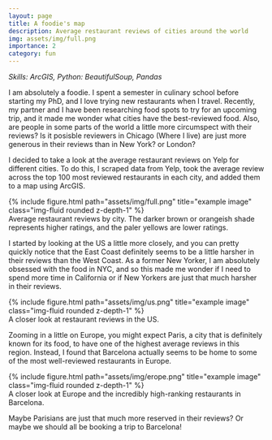 ```yaml
---
layout: page
title: A foodie's map
description: Average restaurant reviews of cities around the world
img: assets/img/full.png
importance: 2
category: fun
---
```


<em> Skills: ArcGIS, Python: BeautifulSoup, Pandas </em>

I am absolutely a foodie. I spent a semester in culinary school before starting my PhD, and I love trying new restaurants when I travel. Recently, my partner and I have been researching food spots to try for an upcoming trip, and it made me wonder what cities have the best-reviewed food. Also, are people in some parts of the world a little more circumspect with their reviews? Is it posisble reviewers in Chicago (Where I live) are just more generous in their reviews than in New York? or London?

I decided to take a look at the average restaurant reviews on Yelp for different cities. To do this, I scraped data from Yelp, took the average review across the top 100 most reviewed restaurants in each city, and added them to a map using ArcGIS.

<div class="row">
    <div class="col-sm mt-3 mt-md-0">
        {% include figure.html path="assets/img/full.png" title="example image" class="img-fluid rounded z-depth-1" %}
    </div>
</div>
<div class="caption">
    Average restaurant reviews by city. The darker brown or orangeish shade represents higher ratings, and the paler yellows are lower ratings. 
</div>

I started by looking at the US a little more closely, and you can pretty quickly notice that the East Coast definitely seems to be a little harsher in their reviews than the West Coast. As a former New Yorker, I am absolutely obsessed with the food in NYC, and so this made me wonder if I need to spend more time in California or if New Yorkers are just that much harsher in their reviews.
<div class="row">
    <div class="col-sm mt-3 mt-md-0">
        {% include figure.html path="assets/img/us.png" title="example image" class="img-fluid rounded z-depth-1" %}
    </div>
</div>
<div class="caption">
    A closer look at restaurant reviews in the US.
</div>

Zooming in a little on Europe, you might expect Paris, a city that is definitely known for its food, to have one of the highest average reviews in this region. Instead, I found that Barcelona actually seems to be home to some of the most well-reviewed restaurants in Europe.

<div class="row">
    <div class="col-sm mt-3 mt-md-0">
        {% include figure.html path="assets/img/erope.png" title="example image" class="img-fluid rounded z-depth-1" %}
    </div>
</div>
<div class="caption">
    A closer look at Europe and the incredibly high-ranking restaurants in Barcelona. 
</div>

Maybe Parisians are just that much more reserved in their reviews? Or maybe we should all be booking a trip to Barcelona!


